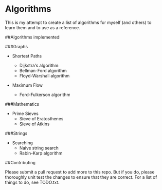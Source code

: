Algorithms
========

This is my attempt to create a list of algorithms for myself (and others) to learn them and to use as a reference.

##Algorithms implemented

###Graphs
- Shortest Paths
    - Dijkstra's algorithm
    - Bellman-Ford algorithm
    - Floyd-Warshall algorithm
    
- Maximum Flow
    - Ford-Fulkerson algorithm

###Mathematics
- Prime Sieves
    - Sieve of Eratosthenes
    - Sieve of Atkins

###Strings
- Searching
    - Naive string search
    - Rabin-Karp algorithm

##Contributing

Please submit a pull request to add more to this repo. But if you do, please thoroughly unit test the changes to ensure that they are correct. For a list of things to do, see TODO.txt.

